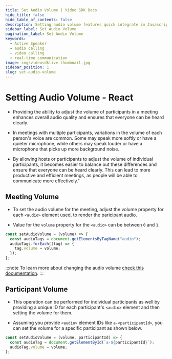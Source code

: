 ```yaml
---
title: Set Audio Volume | Video SDK Docs
hide_title: false
hide_table_of_contents: false
description: Setting audio volume features quick integrate in Javascript, React JS, Android, IOS, React Native, Flutter with Video SDK to add live video & audio conferencing to your applications.
sidebar_label: Set Audio Volume
pagination_label: Set Audio Volume
keywords:
  - Active Speaker
  - audio calling
  - video calling
  - real-time communication
image: img/videosdklive-thumbnail.jpg
sidebar_position: 1
slug: set-audio-volume
---
```


# Setting Audio Volume - React

- Providing the ability to adjust the volume of participants in a meeting enhances overall audio quality and ensures that everyone can be heard clearly.

- In meetings with multiple participants, variations in the volume of each person's voice are common. Some may speak more softly or have a quieter microphone, while others may speak louder or have a microphone that picks up more background noise.

- By allowing hosts or participants to adjust the volume of individual participants, it becomes easier to balance out these differences and ensure that everyone can be heard clearly. This can lead to more productive and efficient meetings, as people will be able to communicate more effectively."


## Meeting Volume

- To set the audio volume for the meeting, adjust the volume property for each `<audio>` element used, to render the paricipant audio.

- Value for the `volume` property for the `<audio>` can be between `0` and `1`.

```js
const setAudioVolume = (volume) => {
  const audioTags = document.getElementsByTagName("audio");
  audioTags.forEach((tag) => {
    tag.volume = volume;
  });
};
```

:::note
To learn more about changing the audio volume [check this documentation](https://developer.mozilla.org/en-US/docs/Web/API/HTMLMediaElement/volume).
:::

## Participant Volume

- This operation can be performed for individual participants as well by providing a unique ID for each participant's `<audio>` element and then setting the volume for them.

- Assuming you provide `<audio>` element IDs like `a-<participantId>`, you can set the volume for a specific participant as shown below.

```js
const setAudioVolume = (volume, participantId) => {
  const audioTag = document.getElementById(`a-${participantId}`);
  audioTag.volume = volume;
};
```
